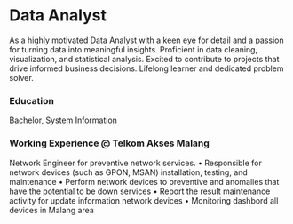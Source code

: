 # Data Analyst
As a highly motivated Data Analyst with a keen eye for detail and a passion for turning data into meaningful insights. Proficient in data cleaning, visualization, and statistical analysis. Excited to contribute to projects that drive informed business decisions. Lifelong learner and dedicated problem solver.

### Education
Bachelor, System Information

### Working Experience @ Telkom Akses Malang
Network Engineer for preventive network services.
• Responsible for network devices (such as GPON, MSAN) installation, testing, and maintenance
• Perform network devices to preventive and anomalies that have the potential to be down services
• Report the result maintenance activity for update information network devices
• Monitoring dashbord all devices in Malang area
